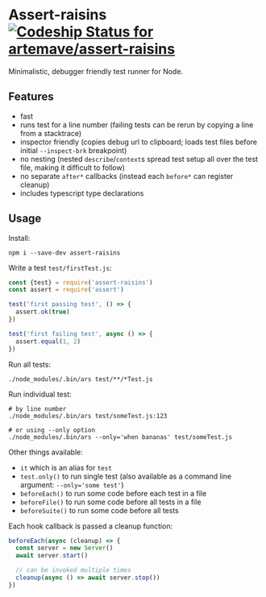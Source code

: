 # Assert-raisins [![Codeship Status for artemave/assert-raisins](https://app.codeship.com/projects/3127301f-c33a-4a4d-a68a-c2c0659bdfef/status?branch=master)](https://app.codeship.com/projects/430410)

Minimalistic, debugger friendly test runner for Node.

## Features

- fast
- runs test for a line number (failing tests can be rerun by copying a line from a stacktrace)
- inspector friendly (copies debug url to clipboard; loads test files before initial `--inspect-brk` breakpoint)
- no nesting (nested `describe`/`context`s spread test setup all over the test file, making it difficult to follow)
- no separate `after*` callbacks (instead each `before*` can register cleanup)
- includes typescript type declarations

## Usage

Install:

    npm i --save-dev assert-raisins


Write a test `test/firstTest.js`:

```javascript
const {test} = require('assert-raisins')
const assert = require('assert')

test('first passing test', () => {
  assert.ok(true)
})

test('first failing test', async () => {
  assert.equal(1, 2)
})
```

Run all tests:

    ./node_modules/.bin/ars test/**/*Test.js

Run individual test:

    # by line number
    ./node_modules/.bin/ars test/someTest.js:123

    # or using --only option
    ./node_modules/.bin/ars --only='when bananas' test/someTest.js

Other things available:

- `it` which is an alias for `test`
- `test.only()` to run single test (also available as a command line argument: `--only='some test'`)
- `beforeEach()` to run some code before each test in a file
- `beforeFile()` to run some code before all tests in a file
- `beforeSuite()` to run some code before all tests

Each hook callback is passed a cleanup function:

```javascript
beforeEach(async (cleanup) => {
  const server = new Server()
  await server.start()

  // can be invoked multiple times
  cleanup(async () => await server.stop())
})
```
